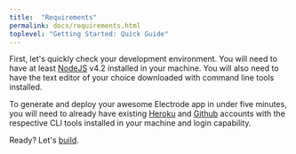 ```yaml
---
title:  "Requirements"
permalink: docs/requirements.html
toplevel: "Getting Started: Quick Guide"
---
```


First, let's quickly check your development environment. You will need to have at least [NodeJS](https://nodejs.org) v4.2 installed in your machine. You will also need to have the text editor of your choice downloaded with command line tools installed.

To generate and deploy your awesome Electrode app in under five minutes, you will need to already have existing [Heroku](https://signup.heroku.com/dc) and [Github](https://github.com/) accounts with the respective CLI tools installed in your machine and login capability.

Ready? Let's [build](build_more.html).
